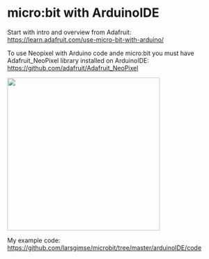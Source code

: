 # micro:bit with ArduinoIDE

Start with intro and overview from Adafruit:<br>
https://learn.adafruit.com/use-micro-bit-with-arduino/<br>

To use Neopixel with Arduino code ande micro:bit you must have Adafruit_NeoPixel library installed on ArduinoIDE:<br>
https://github.com/adafruit/Adafruit_NeoPixel

<img src="https://github.com/larsgimse/microbit/blob/master/arduinoIDE/microbit_arduinoIDE.JPG" width="350"><br>

My example code: https://github.com/larsgimse/microbit/tree/master/arduinoIDE/code




